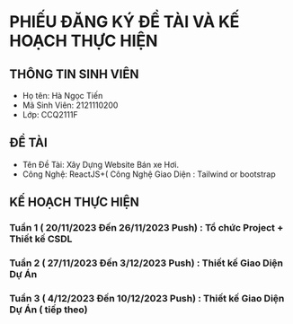 # PHIẾU ĐĂNG KÝ ĐỀ TÀI VÀ KẾ HOẠCH THỰC HIỆN 
## THÔNG TIN SINH VIÊN
  - Họ tên: Hà Ngọc Tiến 
  - Mã Sinh Viên: 2121110200
  - Lớp: CCQ2111F
## ĐỀ TÀI
  - Tên Đề Tài: Xây Dựng Website Bán xe Hơi.
  - Công Nghệ: ReactJS+( Công Nghệ Giao Diện : Tailwind or bootstrap
## KẾ HOẠCH THỰC HIỆN 
### Tuần 1 ( 20/11/2023 Đến 26/11/2023 Push) : Tổ chức Project + Thiết kế CSDL
### Tuần 2 ( 27/11/2023 Đến 3/12/2023 Push) : Thiết kế Giao Diện Dự Án 
### Tuần 3 ( 4/12/2023 Đến 10/12/2023 Push) : Thiết kế Giao Diện Dự Án ( tiếp theo)
